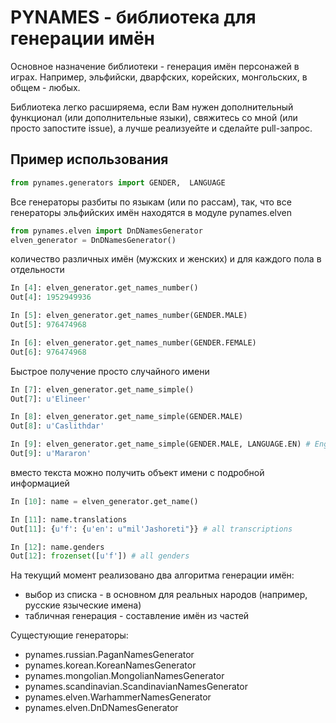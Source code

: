 # PYNAMES - библиотека для генерации имён 

Основное назначение библиотеки - генерация имён персонажей в играх. Например, эльфийски, дварфских, корейских, монгольских, в общем - любых.

Библиотека легко расширяема, если Вам нужен дополнительный функционал (или дополнительные языки), свяжитесь со мной (или просто запостите issue), а лучше реализуейте и сделайте pull-запрос.

## Пример использования
```python
from pynames.generators import GENDER,  LANGUAGE
```

Все генераторы разбиты по языкам (или по рассам), так, что все генераторы эльфийских имён находятся в модуле pynames.elven
```python
from pynames.elven import DnDNamesGenerator
elven_generator = DnDNamesGenerator()
```

количество различных имён (мужских и женских) и для каждого пола в отдельности
```python
In [4]: elven_generator.get_names_number() 
Out[4]: 1952949936

In [5]: elven_generator.get_names_number(GENDER.MALE) 
Out[5]: 976474968

In [6]: elven_generator.get_names_number(GENDER.FEMALE)
Out[6]: 976474968
```

Быстрое получение просто случайного имени
```python
In [7]: elven_generator.get_name_simple() 
Out[7]: u'Elineer'

In [8]: elven_generator.get_name_simple(GENDER.MALE) 
Out[8]: u'Caslithdar'

In [9]: elven_generator.get_name_simple(GENDER.MALE, LANGUAGE.EN) # English transcription
Out[9]: u'Mararon'
```

вместо текста можно получить объект имени с подробной информацией
```python
In [10]: name = elven_generator.get_name()  

In [11]: name.translations
Out[11]: {u'f': {u'en': u"mil'Jashoreti"}} # all transcriptions

In [12]: name.genders
Out[12]: frozenset([u'f']) # all genders
```

На текущий момент реализовано два алгоритма генерации имён:

* выбор из списка - в основном для реальных народов (например, русские языческие имена)
* табличная генерация - составление имён из частей

Сущестующие генераторы:

* pynames.russian.PaganNamesGenerator
* pynames.korean.KoreanNamesGenerator
* pynames.mongolian.MongolianNamesGenerator
* pynames.scandinavian.ScandinavianNamesGenerator
* pynames.elven.WarhammerNamesGenerator
* pynames.elven.DnDNamesGenerator